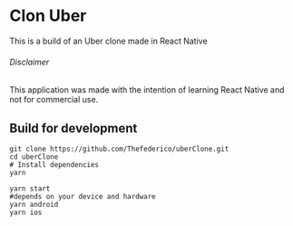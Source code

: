 # Clon Uber

This is a build of an Uber clone made in React Native 

###### Disclaimer

This application was made with the intention of learning React Native and not for commercial use.

## Build for development

```
git clone https://github.com/Thefederico/uberClone.git
cd uberClone
# Install dependencies
yarn
```

```
yarn start
#depends on your device and hardware
yarn android
yarn ios
```


